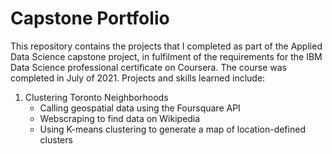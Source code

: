 # Capstone Portfolio
This repository contains the projects that I completed as part of the Applied Data Science capstone project, in fulfilment of the requirements for the IBM Data Science professional certificate on Coursera. The course was completed in July of 2021. Projects and skills learned include:

1. Clustering Toronto Neighborhoods
    * Calling geospatial data using the Foursquare API
    * Webscraping to find data on Wikipedia
    * Using K-means clustering to generate a map of location-defined clusters
